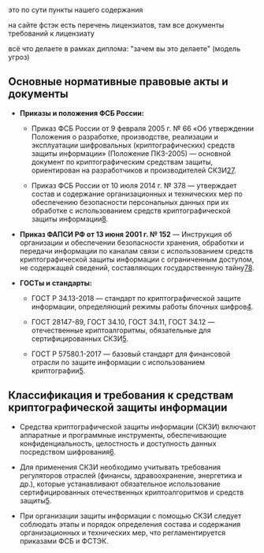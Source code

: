 это по сути пункты нашего содержания

на сайте фстэк есть перечень лицензиатов, там все документы требований к лицензиату

всё что делаете в рамках диплома: "зачем вы это делаете" (модель угроз)

## Основные нормативные правовые акты и документы

- **Приказы и положения ФСБ России:**
    
    - Приказ ФСБ России от 9 февраля 2005 г. № 66 «Об утверждении Положения о разработке, производстве, реализации и эксплуатации шифровальных (криптографических) средств защиты информации» (Положение ПКЗ-2005) — основной документ по криптографическим средствам защиты, ориентирован на разработчиков и производителей СКЗИ[2](https://www.cryptocom.ru/law/)[7](https://habr.com/ru/companies/infotecs_official/articles/701546/).
        
    - Приказ ФСБ России от 10 июля 2014 г. № 378 — утверждает состав и содержание организационных и технических мер по обеспечению безопасности персональных данных при их обработке с использованием средств криптографической защиты информации[8](https://cit.cap.ru/action/activity/informacionnaya-bezopasnostj/docs).
        
        
- **Приказ ФАПСИ РФ от 13 июня 2001 г. № 152** — Инструкция об организации и обеспечении безопасности хранения, обработки и передачи информации по каналам связи с использованием средств криптографической защиты информации с ограниченным доступом, не содержащей сведений, составляющих государственную тайну[7](https://habr.com/ru/companies/infotecs_official/articles/701546/)[8](https://cit.cap.ru/action/activity/informacionnaya-bezopasnostj/docs).
    
- **ГОСТы и стандарты:**
    
    - ГОСТ Р 34.13-2018 — стандарт по криптографической защите информации, определяющий режимы работы блочных шифров[4](https://docs.cntd.ru/document/1200161709).
        
    - ГОСТ 28147-89, ГОСТ 34.10, ГОСТ 34.11, ГОСТ 34.12 — отечественные криптоалгоритмы, обязательные для сертифицированных СКЗИ[5](https://www.tadviser.ru/index.php/%D0%A1%D1%82%D0%B0%D1%82%D1%8C%D1%8F:%D0%A8%D0%B8%D1%84%D1%80%D0%BE%D0%B2%D0%B0%D0%BD%D0%B8%D0%B5_%D0%BF%D0%BE_%D0%93%D0%9E%D0%A1%D0%A2%D1%83:_%D0%BA%D0%BE%D0%BC%D1%83_%D0%BE%D0%BD%D0%BE_%D0%BF%D0%BE%D0%BA%D0%B0%D0%B7%D0%B0%D0%BD%D0%BE_%D0%B8_%D0%BA%D0%B0%D0%BA_%D0%BF%D1%80%D0%B8%D0%BC%D0%B5%D0%BD%D1%8F%D1%82%D1%8C).
        
    - ГОСТ Р 57580.1-2017 — базовый стандарт для финансовой отрасли по защите информации с использованием криптографии[5](https://www.tadviser.ru/index.php/%D0%A1%D1%82%D0%B0%D1%82%D1%8C%D1%8F:%D0%A8%D0%B8%D1%84%D1%80%D0%BE%D0%B2%D0%B0%D0%BD%D0%B8%D0%B5_%D0%BF%D0%BE_%D0%93%D0%9E%D0%A1%D0%A2%D1%83:_%D0%BA%D0%BE%D0%BC%D1%83_%D0%BE%D0%BD%D0%BE_%D0%BF%D0%BE%D0%BA%D0%B0%D0%B7%D0%B0%D0%BD%D0%BE_%D0%B8_%D0%BA%D0%B0%D0%BA_%D0%BF%D1%80%D0%B8%D0%BC%D0%B5%D0%BD%D1%8F%D1%82%D1%8C).
        

## Классификация и требования к средствам криптографической защиты информации

- Средства криптографической защиты информации (СКЗИ) включают аппаратные и программные инструменты, обеспечивающие конфиденциальность, целостность и доступность данных посредством шифрования[6](https://falcongaze.com/ru/pressroom/publications/osnovy-ib/sredstva-kriptograficheskoj-zashchity-informacii.html).
    
- Для применения СКЗИ необходимо учитывать требования регуляторов отраслей (финансы, здравоохранение, энергетика и др.), которые устанавливают обязательное использование сертифицированных отечественных криптоалгоритмов и средств защиты[5](https://www.tadviser.ru/index.php/%D0%A1%D1%82%D0%B0%D1%82%D1%8C%D1%8F:%D0%A8%D0%B8%D1%84%D1%80%D0%BE%D0%B2%D0%B0%D0%BD%D0%B8%D0%B5_%D0%BF%D0%BE_%D0%93%D0%9E%D0%A1%D0%A2%D1%83:_%D0%BA%D0%BE%D0%BC%D1%83_%D0%BE%D0%BD%D0%BE_%D0%BF%D0%BE%D0%BA%D0%B0%D0%B7%D0%B0%D0%BD%D0%BE_%D0%B8_%D0%BA%D0%B0%D0%BA_%D0%BF%D1%80%D0%B8%D0%BC%D0%B5%D0%BD%D1%8F%D1%82%D1%8C).
    
- При организации защиты информации с помощью СКЗИ следует соблюдать этапы и порядок определения состава и содержания организационных и технических мер, что регламентируется приказами ФСБ и ФСТЭК.
